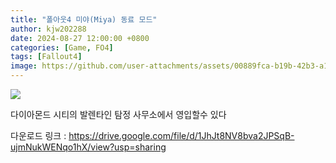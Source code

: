 ```yaml
---
title: "폴아웃4 미야(Miya) 동료 모드"
author: kjw202288
date: 2024-08-27 12:00:00 +0800
categories: [Game, FO4]
tags: [Fallout4]
image: https://github.com/user-attachments/assets/00889fca-b19b-42b3-a143-b58620e8e244
---
```


<img src="https://github.com/user-attachments/assets/00889fca-b19b-42b3-a143-b58620e8e244">

다이아몬드 시티의 발렌타인 탐정 사무소에서 영입할수 있다

다운로드 링크 : <https://drive.google.com/file/d/1JhJt8NV8bva2JPSqB-ujmNukWENqo1hX/view?usp=sharing>


